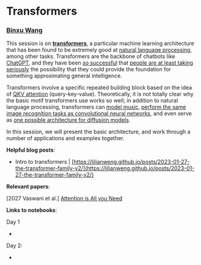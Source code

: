 # Transformers
### [Binxu Wang](https://scholar.harvard.edu/binxuw) 

This session is on [**transformers**](https://en.wikipedia.org/wiki/Transformer_(machine_learning_model)), a particular machine learning architecture that has been found to be extremely good at [natural language processing](https://en.wikipedia.org/wiki/Natural_language_processing), among other tasks. Transformers are the backbone of chatbots like [ChatGPT](https://openai.com/blog/chatgpt), and they have been [*so* successful](https://www.quantamagazine.org/will-transformers-take-over-artificial-intelligence-20220310/) that [people are at least taking seriously](https://cbmm.mit.edu/news-events/events/discussion-panel-transformers-vs-humans-ultimate-battle-general-intelligence) the possibility that they could provide the foundation for something approximating general intelligence. 

Transformers involve a specific repeated building block based on the idea of [QKV attention](https://en.wikipedia.org/wiki/Attention_(machine_learning)) (query-key-value). Theoretically, it is not totally clear why the basic motif transformers use works so well; in addition to natural language processing, transformers can [model music](https://arxiv.org/abs/1809.04281), [perform the same image recognition tasks as convolutional neural networks](https://arxiv.org/abs/2108.08810), and even serve as [one possible architecture for diffusion models](https://arxiv.org/abs/2212.09748).

In this session, we will present the basic architecture, and work through a number of applications and examples together.

**Helpful blog posts**:

- Intro to transformers | [https://lilianweng.github.io/posts/2023-01-27-the-transformer-family-v2/](https://lilianweng.github.io/posts/2023-01-27-the-transformer-family-v2/)

**Relevant papers**:

[2027 Vaswani et al.] [Attention is All you Need](https://papers.nips.cc/paper_files/paper/2017/hash/3f5ee243547dee91fbd053c1c4a845aa-Abstract.html)





**Links to notebooks**:

Day 1 

- 

Day 2: 

- 
